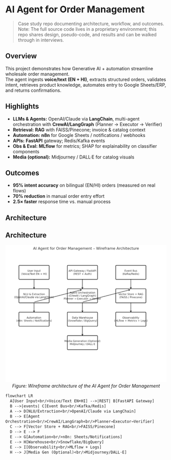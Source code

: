# AI Agent for Order Management

> Case study repo documenting architecture, workflow, and outcomes.  
> Note: The full source code lives in a proprietary environment; this repo shares design, pseudo-code, and results and can be walked through in interviews.

## Overview
This project demonstrates how Generative AI + automation streamline wholesale order management.  
The agent ingests **voice/text (EN + HI)**, extracts structured orders, validates intent, retrieves product knowledge, automates entry to Google Sheets/ERP, and returns confirmations.

## Highlights
- **LLMs & Agents:** OpenAI/Claude via **LangChain**, multi-agent orchestration with **CrewAI/LangGraph** (Planner → Executor → Verifier)
- **Retrieval:** **RAG** with FAISS/Pinecone; invoice & catalog context
- **Automation:** **n8n** for Google Sheets / notifications / webhooks
- **APIs:** **FastAPI** gateway; Redis/Kafka events
- **Obs & Eval:** **MLflow** for metrics; SHAP for explainability on classifier components
- **Media (optional):** Midjourney / DALL·E for catalog visuals

## Outcomes
- **95% intent accuracy** on bilingual (EN/HI) orders (measured on real flows)
- **70% reduction** in manual order entry effort
- **2.5× faster** response time vs. manual process

## Architecture
## Architecture

<p align="center">
  <img src="docs/ai_agent_architecture_wireframe.png" alt="AI Agent Architecture" width="680">
  <br/>
  <em>Figure: Wireframe architecture of the AI Agent for Order Management</em>
</p>

```mermaid
flowchart LR
  A[User Input<br/>Voice/Text EN+HI] -->|REST| B[FastAPI Gateway]
  B -->|events| C[Event Bus<br/>Kafka/Redis]
  A --> D[NLU/Extraction<br/>OpenAI/Claude via LangChain]
  B --> E[Agent Orchestration<br/>CrewAI/LangGraph<br/>Planner→Executor→Verifier]
  C --> F[Vector Store + RAG<br/>FAISS/Pinecone]
  D --> E --> F
  E --> G[Automation<br/>n8n: Sheets/Notifications]
  E --> H[Warehouse<br/>Snowflake/BigQuery]
  E --> I[Observability<br/>MLflow + Logs]
  H --> J[Media Gen (Optional)<br/>Midjourney/DALL·E]
